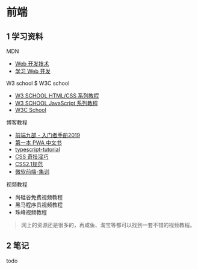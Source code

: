 # 前端

## 1 学习资料

MDN

- [Web 开发技术](https://developer.mozilla.org/zh-CN/docs/Web)
- [学习 Web 开发](https://developer.mozilla.org/zh-CN/docs/Learn)

W3 school $ W3C school

- [W3 SCHOOL HTML/CSS 系列教程](http://www.w3school.com.cn/h.asp)
- [W3 SCHOOL JavaScript 系列教程](http://www.w3school.com.cn/b.asp)
- [W3C School](https://www.w3cschool.cn/%20)

博客教程

- [前端九部 - 入门者手册2019](https://www.yuque.com/fe9/basic)
- [第一本 PWA 中文书](https://github.com/SangKa/PWA-Book-CN)
- [typescript-tutorial](https://github.com/xcatliu/typescript-tutorial)
- [CSS 奇技淫巧](https://github.com/chokcoco/iCSS)
- [CSS2.1规范](http://www.ayqy.net/doc/css2-1/cover.html)
- [微软前端-集训](https://github.com/Microsoft/frontend-bootcamp)

视频教程

- 尚硅谷免费视频教程
- 黑马程序员视频教程
- 珠峰视频教程

>网上的资源还是很多的，再咸鱼、淘宝等都可以找到一套不错的视频教程。

## 2 笔记

todo